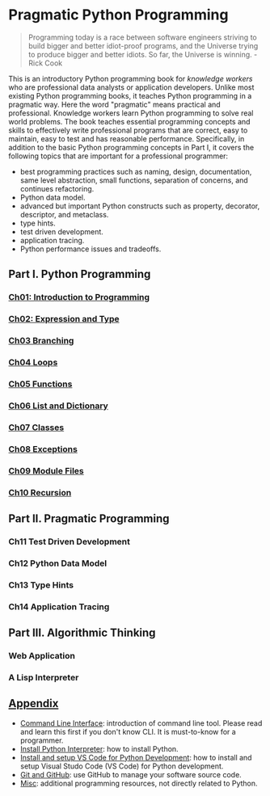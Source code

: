# Pragmatic Python Programming

> Programming today is a race between software engineers striving to build bigger and better idiot-proof programs, and the Universe trying to produce bigger and better idiots. So far, the Universe is winning. - Rick Cook

This is an introductory Python programming book for _knowledge workers_ who are professional data analysts or application developers. Unlike most existing Python programming books, it teaches Python programming in a pragmatic way. Here the word "pragmatic" means practical and professional. Knowledge workers learn Python programming to solve real world problems. The book teaches essential programming concepts and skills to effectively write professional programs that are correct, easy to maintain, easy to test and has reasonable performance. Specifically, in addition to the basic Python programming concepts in Part I, it covers the following topics that are important for a professional programmer:

- best programming practices such as naming, design, documentation, same level abstraction, small functions, separation of concerns, and continues refactoring.
- Python data model.
- advanced but important Python constructs such as property, decorator, descriptor, and metaclass.
- type hints.
- test driven development.
- application tracing.
- Python performance issues and tradeoffs.

## Part I. Python Programming

### [Ch01: Introduction to Programming](slides/ch01/)

### [Ch02: Expression and Type](slides/ch02/)

### [Ch03 Branching](slides/ch03)

### [Ch04 Loops](slides/ch04/)

### [Ch05 Functions](slides/ch05/)

### [Ch06 List and Dictionary](slides/ch06/)

### [Ch07 Classes](slides/ch07/)

### [Ch08 Exceptions](slides/ch08/)

### [Ch09 Module Files](slides/ch09/)

### [Ch10 Recursion](slides/ch10/)

## Part II. Pragmatic Programming

### Ch11 Test Driven Development

### Ch12 Python Data Model

### Ch13 Type Hints

### Ch14 Application Tracing

## Part III. Algorithmic Thinking

### Web Application

### A Lisp Interpreter

## [Appendix](appendix/)

- [Command Line Interface](appendix/command-line.md): introduction of command line tool. Please read and learn this first if you don't know CLI. It is must-to-know for a programmer.
- [Install Python Interpreter](appendix/install-python.md): how to install Python.
- [Install and setup VS Code for Python Development](appendix/vscode-python.md): how to install and setup Visual Studo Code (VS Code) for Python development.
- [Git and GitHub](appendix/git-and-github.md): use GitHub to manage your software source code.
- [Misc](appendix/Misc/): additional programming resources, not directly related to Python.
